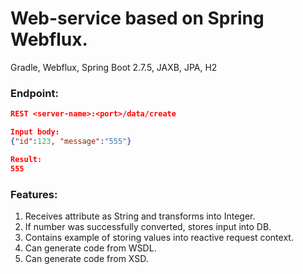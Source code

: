 # Web-service based on Spring Webflux.

Gradle, Webflux, Spring Boot 2.7.5, JAXB, JPA, H2

### Endpoint:

```json
REST <server-name>:<port>/data/create

Input body:
{"id":123, "message":"555"}

Result:
555
```

### Features:

1. Receives attribute as String and transforms into Integer.
2. If number was successfully converted, stores input into DB.
3. Contains example of storing values into reactive request context.
4. Can generate code from WSDL.
5. Can generate code from XSD.